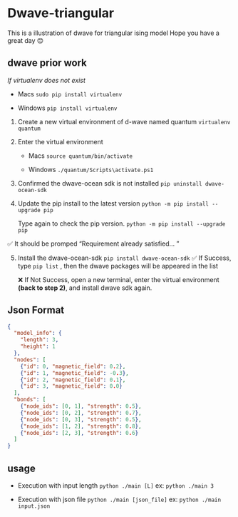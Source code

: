 # Dwave-triangular
This is a illustration of dwave for triangular ising model
Hope you have a great day :blush:

## dwave prior work
  *If virtualenv does not exist*

- Macs
    `sudo pip install virtualenv`
    
- Windows
    `pip install virtualenv`
    
1. Create a new virtual environment of d-wave named quantum
    `virtualenv quantum`
    
2. Enter the virtual environment
    - Macs
        `source quantum/bin/activate` 
        
    - Windows
        `./quantum/Scripts\activate.ps1` 
        
3. Confirmed the dwave-ocean sdk is not installed
    `pip uninstall dwave-ocean-sdk`
    
4. Update the pip install to the latest version
    `python -m pip install --upgrade pip`

    Type again to check the pip version.
    `python -m pip install --upgrade pip` 
    
✅ It should be promped “Requirement already satisfied… ”

5. Install the dwave-ocean-sdk
   `pip install dwave-ocean-sdk` 
   ✅ If Success, type `pip list` , then the dwave packages will be appeared in the list 
   
   ❌ If Not Success, open a new terminal, enter the virtual environment **(back to step 2)**, and install dwave sdk again.


## Json Format
```json
{
  "model_info": {
    "length": 3,
    "height": 1
  },
  "nodes": [
    {"id": 0, "magnetic_field": 0.2},
    {"id": 1, "magnetic_field": -0.3},
    {"id": 2, "magnetic_field": 0.1},
    {"id": 3, "magnetic_field": 0.0}
  ],
  "bonds": [
    {"node_ids": [0, 1], "strength": 0.5},
    {"node_ids": [0, 2], "strength": 0.7},
    {"node_ids": [0, 3], "strength": 0.5},
    {"node_ids": [1, 2], "strength": 0.8},
    {"node_ids": [2, 3], "strength": 0.6}
  ]
}
```


## usage
- Execution with input length
    ```python ./main [L]```
    ex: `python ./main 3`

- Execution with json file
    ```python ./main [json_file]```
    ex: `python ./main input.json`
